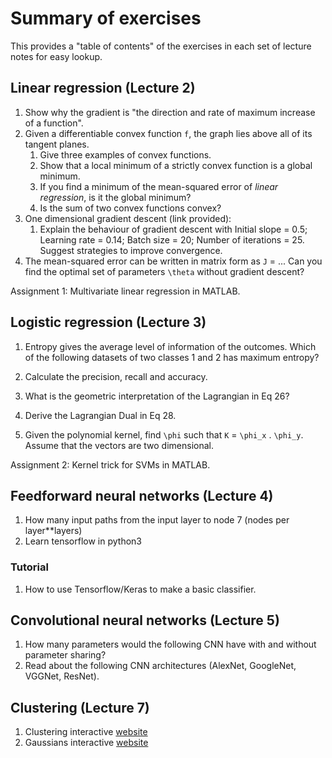 # Summary of exercises

This provides a "table of contents" of the exercises in each set of lecture notes for easy lookup.

## Linear regression (Lecture 2)

1. Show why the gradient is "the direction and rate of maximum increase of a function".
2. Given a differentiable convex function `f`, the graph lies above all of its tangent planes.
   1. Give three examples of convex functions.
   2. Show that a local minimum of a strictly convex function is a global minimum.
   3. If you find a minimum of the mean-squared error of *linear regression*, is it the global minimum?
   4. Is the sum of two convex functions convex?
3. One dimensional gradient descent (link provided):
   1. Explain the behaviour of gradient descent with Initial slope = 0.5; Learning rate = 0.14; Batch size = 20; Number of iterations = 25. Suggest strategies to improve convergence.
4. The mean-squared error can be written in matrix form as `J` = ... Can you find the optimal set of parameters `\theta` without gradient descent?

Assignment 1: Multivariate linear regression in MATLAB.

## Logistic regression (Lecture 3)

1. Entropy gives the average level of information of the outcomes. Which of the following datasets of two classes 1 and 2 has maximum entropy?
2. Calculate the precision, recall and accuracy.

1. What is the geometric interpretation of the Lagrangian in Eq 26?
2. Derive the Lagrangian Dual in Eq 28.
3. Given the polynomial kernel, find `\phi` such that `K` = `\phi_x` . `\phi_y`. Assume that the vectors are two dimensional.

Assignment 2: Kernel trick for SVMs in MATLAB.

## Feedforward neural networks (Lecture 4)

1. How many input paths from the input layer to node 7 (nodes per layer**layers)
2. Learn tensorflow in python3

### Tutorial

1. How to use Tensorflow/Keras to make a basic classifier.

## Convolutional neural networks (Lecture 5)

1. How many parameters would the following CNN have with and without parameter sharing?
2. Read about the following CNN architectures (AlexNet, GoogleNet, VGGNet, ResNet).


## Clustering (Lecture 7)

1. Clustering interactive [website](https://scikit-learn.org/stable/modules/generated/sklearn.cluster.DBSCAN.html)
2. Gaussians interactive [website](https://distill.pub/2019/visual-exploration-gaussian-processes/)